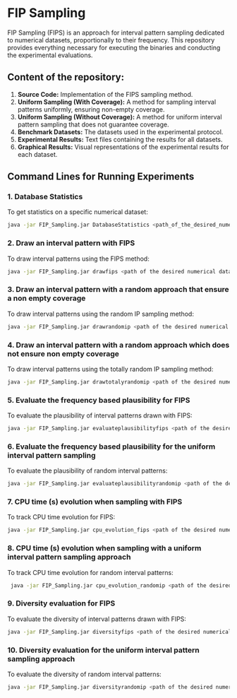 # FIP Sampling

FIP Sampling (FIPS) is an approach for interval pattern sampling dedicated to numerical datasets, proportionally to their frequency. This repository provides everything necessary for executing the binaries and conducting the experimental evaluations.

## Content of the repository:
1. **Source Code:** Implementation of the FIPS sampling method.
2. **Uniform Sampling (With Coverage):** A method for sampling interval patterns uniformly, ensuring non-empty coverage.
3. **Uniform Sampling (Without Coverage):** A method for uniform interval pattern sampling that does not guarantee coverage.
4. **Benchmark Datasets:** The datasets used in the experimental protocol.
5. **Experimental Results:** Text files containing the results for all datasets.
6. **Graphical Results:** Visual representations of the experimental results for each dataset.



## Command Lines for Running Experiments

### 1. Database Statistics
To get statistics on a specific numerical dataset:

```bash
java -jar FIP_Sampling.jar DatabaseStatistics <path_of_the_desired_numerical_dataset>
```

### 2. Draw an interval pattern with FIPS
To draw interval patterns using the FIPS method:
```bash
java -jar FIP_Sampling.jar drawfips <path of the desired numerical dataset>
```


### 3.  Draw an interval pattern with a random approach that ensure a non empty coverage
To draw interval patterns using the random IP sampling method:
```bash
java -jar FIP_Sampling.jar drawrandomip <path of the desired numerical dataset>
```


### 4. Draw an interval pattern with a random approach which does not ensure non empty coverage
To draw interval patterns using the totally random IP sampling method:
```bash
java -jar FIP_Sampling.jar drawtotalyrandomip <path of the desired numerical dataset>
```

### 5. Evaluate the frequency based plausibility for FIPS
To evaluate the plausibility of interval patterns drawn with FIPS:
```bash
java -jar FIP_Sampling.jar evaluateplausibilityfips <path of the desired numerical dataset> <Number of Interval patterns (fixed to 100 000 in the paper)> <Number of randomised databases (fixed to 10 in the paper) > <Minimum frequency threshold> <Maximum frequency threshold>
```

### 6. Evaluate the frequency based plausibility for the uniform interval pattern sampling
To evaluate the plausibility of random interval patterns:
```bash
java -jar FIP_Sampling.jar evaluateplausibilityrandomip <path of the desired numerical dataset> <Number of Interval patterns (fixed to 100 000 in the paper)> <Number of randomised databases (fixed to 10 in the paper)> <Minimum frequency threshold> <Maximum frequency threshold>
```

### 7. CPU time (s)  evolution when sampling with FIPS
To track CPU time evolution for FIPS:
```bash
java -jar FIP_Sampling.jar cpu_evolution_fips <path of the desired numerical dataset> <Number of interval pattern desired (fixed to 500 in the paper)> <Path for the output results>
```

### 8. CPU time (s)  evolution when sampling with a uniform interval pattern sampling approach
To track CPU time evolution for random interval patterns:
```bash
 java -jar FIP_Sampling.jar cpu_evolution_randomip <path of the desired numerical dataset> <Number of Interval patterns (fixed to 500 in the paper)>
```

### 9. Diversity evaluation for FIPS
To evaluate the diversity of interval patterns drawn with FIPS:
```bash
java -jar FIP_Sampling.jar diversityfips <path of the desired numerical dataset> <Number of Interval patterns (10 000 fixed to 100 000 in the paper)>
```



### 10. Diversity evaluation for the uniform interval pattern sampling approach
To evaluate the diversity of random interval patterns:
```bash
java -jar FIP_Sampling.jar diversityrandomip <path of the desired numerical dataset> <Number of Interval patterns (10 000 fixed to 100 000 in the paper)>
```
